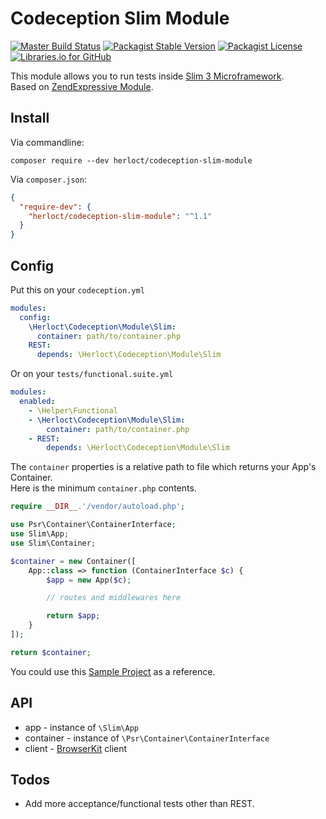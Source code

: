 # Codeception Slim Module

[![Master Build Status](https://travis-ci.org/herloct/codeception-slim-module.svg?branch=master)](https://travis-ci.org/herloct/codeception-slim-module)
[![Packagist Stable Version](https://img.shields.io/packagist/v/herloct/codeception-slim-module.svg)](https://packagist.org/packages/herloct/codeception-slim-module)
[![Packagist License](https://img.shields.io/packagist/l/herloct/codeception-slim-module.svg)](https://packagist.org/packages/herloct/codeception-slim-module)
[![Libraries.io for GitHub](https://img.shields.io/librariesio/github/herloct/codeception-slim-module.svg)](https://libraries.io/github/herloct/codeception-slim-module)

This module allows you to run tests inside [Slim 3 Microframework](http://www.slimframework.com/).  
Based on [ZendExpressive Module](https://github.com/Codeception/Codeception/blob/2.2/src/Codeception/Module/ZendExpressive.php).

## Install

Via commandline:

```shell
composer require --dev herloct/codeception-slim-module
```

Via `composer.json`:

```json
{
  "require-dev": {
    "herloct/codeception-slim-module": "^1.1"
  }
}
```

## Config

Put this on your `codeception.yml`

```yaml
modules:
  config:
    \Herloct\Codeception\Module\Slim:
      container: path/to/container.php
    REST:
      depends: \Herloct\Codeception\Module\Slim
```

Or on your `tests/functional.suite.yml`

```yaml
modules:
  enabled:
    - \Helper\Functional
    - \Herloct\Codeception\Module\Slim:
        container: path/to/container.php
    - REST:
        depends: \Herloct\Codeception\Module\Slim
```

The `container` properties is a relative path to file which returns your App's Container.  
Here is the minimum `container.php` contents.

```php
require __DIR__.'/vendor/autoload.php';

use Psr\Container\ContainerInterface;
use Slim\App;
use Slim\Container;

$container = new Container([
    App::class => function (ContainerInterface $c) {
        $app = new App($c);

        // routes and middlewares here

        return $app;
    }
]);

return $container;
```

You could use this [Sample Project](https://github.com/herloct/codeception-slim-module-example) as a reference.

## API

* app -  instance of `\Slim\App`
* container - instance of `\Psr\Container\ContainerInterface`
* client - [BrowserKit](http://symfony.com/doc/current/components/browser_kit.html) client

## Todos

* Add more acceptance/functional tests other than REST.
